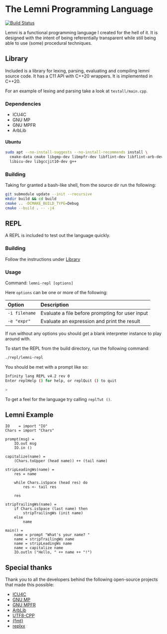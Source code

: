 # The Lemni Programming Language

[![Build Status](https://travis-ci.org/RamblingMadMan/lemni.svg?branch=master)](https://travis-ci.org/RamblingMadMan/lemni)

Lemni is a functional programming language I created for the hell of it. It is designed with the intent of being referentially transparent while still being able to use (some) procedural techniques.

## Library

Included is a library for lexing, parsing, evaluating and compiling lemni source code. It has a C11 API with C++20 wrappers. It is implemented in C++20.

For an example of lexing and parsing take a look at `testall/main.cpp`.

### Dependencies

- ICU4C
- GNU MP
- GNU MPFR
- ArbLib

#### Ubuntu

```bash
sudo apt --no-install-suggests --no-install-recommends install \
  cmake-data cmake libgmp-dev libmpfr-dev libflint-dev libflint-arb-dev \
  libicu-dev libgccjit10-dev g++
```

### Building

Taking for granted a bash-like shell, from the source dir run the following:

```bash
git submodule update --init --recursive
mkdir build && cd build
cmake .. -DCMAKE_BUILD_TYPE=Debug
cmake --build . -- -j4
```

## REPL

A REPL is included to test out the language quickly.

### Building

Follow the instructions under [Library](#Library)

### Usage

Command: `lemni-repl [options]`

Here `options` can be one or more of the following:

| Option | Description |
|:-------|:------------|
| `-i filename` | Evaluate a file before prompting for user input |
| `-e "expr"`   | Evaluate an expression and print the result     |

If run without any options you should get a blank interpreter instance to play around with.

To start the REPL from the build directory, run the following command:

```bash
./repl/lemni-repl
```

You should be met with a prompt like so:

```bash
Infinity lang REPL v4.2 rev 0
Enter replHelp () for help, or replQuit () to quit

>
```

To get a feel for the language try calling `replTut ()`.

## Lemni Example

```
IO    = import "IO"
Chars = import "Chars"

prompt(msg) =
	IO.out msg
	IO.in ()

capitalize(name) =
	(Chars.toUpper (head name)) ++ (tail name)

stripLeadingWs(name) =
	res = name
	
	while Chars.isSpace (head res) do
		res <- tail res
	
	res

stripTrailingWs(name) =
	if Chars.isSpace (last name) then
		stripTrailingWs (init name)
	else
		name

main() =
	name = prompt "What's your name? "
	name = stripTrailingWs name
	name = stripLeadingWs name
	name = capitalize name
	IO.outln ("Hello, " ++ name ++ "!")
``` 

## Special thanks

Thank you to all the developers behind the following open-source projects that made this possible:

- [ICU4C](http://site.icu-project.org/)
- [GNU MP](https://gmplib.org/)
- [GNU MPFR](https://www.mpfr.org/)
- [ArbLib](http://arblib.org/)
- [UTF8-CPP](https://github.com/nemtrif/utfcpp)
- [{fmt}](https://fmt.dev/)
- [replxx](https://github.com/AmokHuginnsson/replxx)
